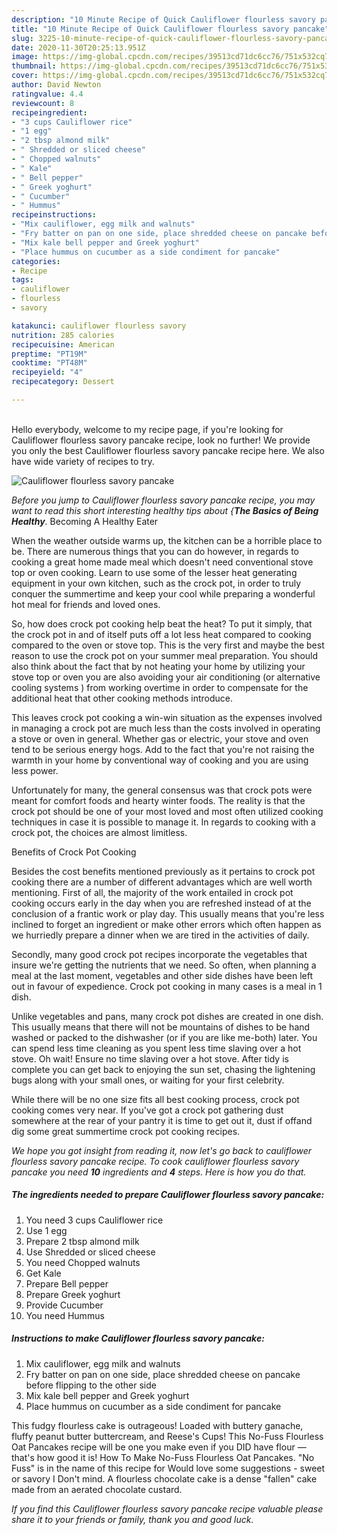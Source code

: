 ```yaml
---
description: "10 Minute Recipe of Quick Cauliflower flourless savory pancake"
title: "10 Minute Recipe of Quick Cauliflower flourless savory pancake"
slug: 3225-10-minute-recipe-of-quick-cauliflower-flourless-savory-pancake
date: 2020-11-30T20:25:13.951Z
image: https://img-global.cpcdn.com/recipes/39513cd71dc6cc76/751x532cq70/cauliflower-flourless-savory-pancake-recipe-main-photo.jpg
thumbnail: https://img-global.cpcdn.com/recipes/39513cd71dc6cc76/751x532cq70/cauliflower-flourless-savory-pancake-recipe-main-photo.jpg
cover: https://img-global.cpcdn.com/recipes/39513cd71dc6cc76/751x532cq70/cauliflower-flourless-savory-pancake-recipe-main-photo.jpg
author: David Newton
ratingvalue: 4.4
reviewcount: 8
recipeingredient:
- "3 cups Cauliflower rice"
- "1 egg"
- "2 tbsp almond milk"
- " Shredded or sliced cheese"
- " Chopped walnuts"
- " Kale"
- " Bell pepper"
- " Greek yoghurt"
- " Cucumber"
- " Hummus"
recipeinstructions:
- "Mix cauliflower, egg milk and walnuts"
- "Fry batter on pan on one side, place shredded cheese on pancake before flipping to the other side"
- "Mix kale bell pepper and Greek yoghurt"
- "Place hummus on cucumber as a side condiment for pancake"
categories:
- Recipe
tags:
- cauliflower
- flourless
- savory

katakunci: cauliflower flourless savory 
nutrition: 285 calories
recipecuisine: American
preptime: "PT19M"
cooktime: "PT48M"
recipeyield: "4"
recipecategory: Dessert

---
```

<br>
Hello everybody, welcome to my recipe page, if you're looking for Cauliflower flourless savory pancake recipe, look no further! We provide you only the best Cauliflower flourless savory pancake recipe here. We also have wide variety of recipes to try.
<br>


![Cauliflower flourless savory pancake](https://img-global.cpcdn.com/recipes/39513cd71dc6cc76/751x532cq70/cauliflower-flourless-savory-pancake-recipe-main-photo.jpg)

<i>Before you jump to Cauliflower flourless savory pancake recipe, you may want to read this short interesting healthy tips about {<strong>The Basics of Being Healthy</strong>.</i>
Becoming A Healthy Eater


When the weather outside warms up, the kitchen can be a horrible place to be. There are numerous things that you can do however, in regards to cooking a great home made meal which doesn't need conventional stove top or oven cooking. Learn to use some of the lesser heat generating equipment in your own kitchen, such as the crock pot, in order to truly conquer the summertime and keep your cool while preparing a wonderful hot meal for friends and loved ones.

So, how does crock pot cooking help beat the heat? To put it simply, that the crock pot in and of itself puts off a lot less heat compared to cooking compared to the oven or stove top. This is the very first and maybe the best reason to use the crock pot on your summer meal preparation. You should also think about the fact that by not heating your home by utilizing your stove top or oven you are also avoiding your air conditioning (or alternative cooling systems ) from working overtime in order to compensate for the additional heat that other cooking methods introduce.

This leaves crock pot cooking a win-win situation as the expenses involved in managing a crock pot are much less than the costs involved in operating a stove or oven in general. Whether gas or electric, your stove and oven tend to be serious energy hogs. Add to the fact that you're not raising the warmth in your home by conventional way of cooking and you are using less power.

Unfortunately for many, the general consensus was that crock pots were meant for comfort foods and hearty winter foods.  The reality is that the crock pot should be one of your most loved and most often utilized cooking techniques in case it is possible to manage it. In regards to cooking with a crock pot, the choices are almost limitless.  

Benefits of Crock Pot Cooking

Besides the cost benefits mentioned previously as it pertains to crock pot cooking there are a number of different advantages which are well worth mentioning. First of all, the majority of the work entailed in crock pot cooking occurs early in the day when you are refreshed instead of at the conclusion of a frantic work or play day. This usually means that you're less inclined to forget an ingredient or make other errors which often happen as we hurriedly prepare a dinner when we are tired in the activities of daily.

Secondly, many good crock pot recipes incorporate the vegetables that insure we're getting the nutrients that we need. So often, when planning a meal at the last moment, vegetables and other side dishes have been left out in favour of expedience. Crock pot cooking in many cases is a meal in 1 dish.

 Unlike vegetables and pans, many crock pot dishes are created in one dish. This usually means that there will not be mountains of dishes to be hand washed or packed to the dishwasher (or if you are like me-both) later. You can spend less time cleaning as you spent less time slaving over a hot stove. Oh wait! Ensure no time slaving over a hot stove. After tidy is complete you can get back to enjoying the sun set, chasing the lightening bugs along with your small ones, or waiting for your first celebrity.

While there will be no one size fits all best cooking process, crock pot cooking comes very near. If you've got a crock pot gathering dust somewhere at the rear of your pantry it is time to get out it, dust if offand dig some great summertime crock pot cooking recipes.


<i>We hope you got insight from reading it, now let's go back to cauliflower flourless savory pancake recipe. To cook cauliflower flourless savory pancake you need <strong>10</strong> ingredients and <strong>4</strong> steps. Here is how you do that.
</i>

##### The ingredients needed to prepare Cauliflower flourless savory pancake:

1. You need 3 cups Cauliflower rice
1. Use 1 egg
1. Prepare 2 tbsp almond milk
1. Use  Shredded or sliced cheese
1. You need  Chopped walnuts
1. Get  Kale
1. Prepare  Bell pepper
1. Prepare  Greek yoghurt
1. Provide  Cucumber
1. You need  Hummus


##### Instructions to make Cauliflower flourless savory pancake:

1. Mix cauliflower, egg milk and walnuts
1. Fry batter on pan on one side, place shredded cheese on pancake before flipping to the other side
1. Mix kale bell pepper and Greek yoghurt
1. Place hummus on cucumber as a side condiment for pancake


This fudgy flourless cake is outrageous! Loaded with buttery ganache, fluffy peanut butter buttercream, and Reese&#39;s Cups! This No-Fuss Flourless Oat Pancakes recipe will be one you make even if you DID have flour — that&#39;s how good it is! How To Make No-Fuss Flourless Oat Pancakes. &#34;No Fuss&#34; is in the name of this recipe for Would love some suggestions - sweet or savory I Don&#39;t mind. A flourless chocolate cake is a dense &#34;fallen&#34; cake made from an aerated chocolate custard. 

<i>If you find this Cauliflower flourless savory pancake recipe valuable please share it to your friends or family, thank you and good luck.</i>
